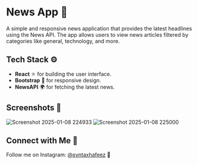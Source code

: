 # News App 📰

A simple and responsive news application that provides the latest headlines using the News API. The app allows users to view news articles filtered by categories like general, technology, and more.

## Tech Stack ⚙️

- **React** ⚛️ for building the user interface.
- **Bootstrap** 🎨 for responsive design.
- **NewsAPI** 🌍 for fetching the latest news.

## Screenshots 📸

![Screenshot 2025-01-08 224933](https://github.com/user-attachments/assets/f5ff5b1c-828f-47e7-8255-be1d06dde995)
![Screenshot 2025-01-08 225000](https://github.com/user-attachments/assets/b8bf92ff-5a5d-48ac-970c-c0079edc5f68)


## Connect with Me 📱

Follow me on Instagram: [@syntaxhafeez](https://www.instagram.com/syntaxhafeez) 💬

